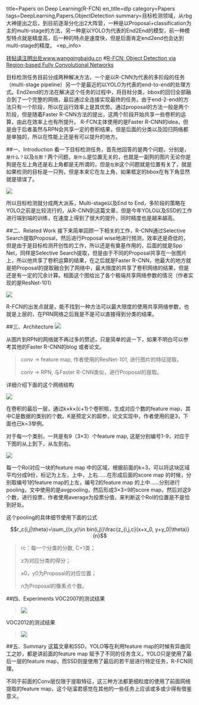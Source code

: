 title=Papers on Deep Learning(R-FCN)
en_title=dlp
category=Papers
tags=DeepLearning,Papers,ObjectDetection
summary=目标检测领域，从rbg大神提出之后，到目前逐渐分化出2大阵营，一种是以Proposal+classification为主的multi-stage的方法，另一种是以YOLO为代表的End2End的模型，前一种模型特点就是精度高，后一种的特点是速度快，但是后面肯定end2end也会达到multi-stage的精度。
<ep_info>

[转帖请注明出处www.wangqingbaidu.cn](www.wangqingbaidu.cn)
#[R-FCN: Object Detection via Region-based Fully Convolutional Networks](https://arxiv.org/abs/1605.06409)

目标检测任务目前分成两种解决方法，一个是以R-CNN为代表的多阶段的任务（multi-stage pipeline）另一个是最近的以YOLO为代表的end-to-end的处理方式。End2end的方法在解决这个任务的过程中，将目标分类，bbox的回归全部融合到了一个完整的网络，最后通过全连接实现最终的任务。由于end-2-end的方法只有一个阶段，所以在运行效率上是其优势。通过proposal的方法一般是两个阶段，但是随着Faster R-CNN方法的提出，这两个阶段开始共享一些卷积的运算，由此在效率上也有所提升。
R-FCN主体使用的是Faster R-CNN的idea，但是由于后者虽然与RPN会共享一定的卷积结果，但是后面的分类以及回归网络都是单独的，所以在性能上还是有可以提升的地方。

##一、Introduction
看一下目标检测任务，首先他回答的是两个问题，分别是，`是什么？`以及`在那？`两个问题，`是什么`是位置无关的，也就是一副狗的图片无论你是狗是在左上角还是右上角都是无所谓的，但是`在那`这个问题就是位置有关了，就是如果检测的目标是一只狗，但是本来它在左上角，如果框定的bbox在有下角显然就是错误了。

![](http://i.imgur.com/Tkei3QS.jpg)

所以目标检测就分成两大派系，Multi-stage以及End to End，多阶段的策略在YOLO之前是比较流行的，从R-CNN到这篇文章，但是今年YOLO以及SSD的工作进行端到端的训练，在速度上得到了很大的提升，同时精度也是越来越高。

##二、Related Work
接下来简单回顾一下相关的工作，R-CNN通过Selective Search提取Proposal，然后进行Proposal wise地进行预测，效率还是奇低的，但是由于是目标检测开创性的工作，所以还是有奠基作用的，后面的就是Spp Net，同样是Selective Search提取，但是由于不同的Proposal共享在一张图片上，所以他共享了卷积运算的结果，在之后就是Faster R-CNN，他最大的地方就是把Proposal的提取融合到了网络中，最大限度的共享了卷积网络的结果，但是还是有一定的冗余计算。相面这个图给出了各个极端共享网络参数的情况（作者实现的是ResNet-101）

![](http://i.imgur.com/x3XvODI.png)

R-FCN的出发点就是，能不找到一种方法可以最大限度的使用共享网络参数，也就是上层的，在PRN网络之后我是不是可以直接得到分类的结果。

##三、Architecture
![](http://i.imgur.com/q6j67M3.png)

从图片到RPN的网络就不再过多的赘述，只是简单的说一下，如果不明白可以参考其他的Faster R-CNN的blog 或者论文。

>conv -> feature map, 作者使用的ResNet-101, 进行图片的特征提取。
>
>conv -> RPN, 与Faster R-CNN类似，进行Proposal的提取。

详细介绍下面的这个网络结构

![](http://i.imgur.com/IYWJNIY.png)

在卷积的最后一层，通过k×k×(c+1)个卷积核，生成对应个数的feature map，其中C是数据的类别的个数。K是预定义的超参，论文实现中，作者使用的是3，下面也已k=3举例。

对于每一个类别，一共是有9（3×3）个feature map, 这是分别编号1-9，对应于下图的从上到下，从左到右。

![](http://i.imgur.com/dzdck9K.png)

每一个RoI对应一块的feature map 中的区域，根据前面的k=3，可以将这块区域平均分成9份，标记为上左，上中，上右……在形成后面的score map 的时候，分别取编号1的feature map的上左，编号2的feature map 的上中……分别进行pooling，文中使用的是avgpooling，然后形成3×3=9的score  map，然后对这9个数，进行投票，作者使用average为投票分值，来判断这个RoI的位置是不是恰到好处。

这个pooling的具体细节使用下面的公式

$$r_c(i,j|\theta)=\sum_{(x,y)\in bin(i,j)}\frac{z_{i,j,c}(x+x_0, y+y_0|\theta)}{n}$$

>rc：每一个分类的分数, C+1类；
>
>z为对应分类的得分；
>
>x0，y0为Proposal的对应位置；
>
>n为Proposal的像素点个数。

##四、Experiments
VOC2007的测试结果

>![](http://i.imgur.com/BTVXRnz.png)

VOC2012的测试结果
>![](http://i.imgur.com/jNNZUwn.png)

##五、Summary
这篇文章和SSD，YOLO等在利用feature map的时候有异曲同工之妙，都是讲前面的feature map 赋予了不同的任务含义，YOLO只是使用了最后一层的feature map，而SSD则是使用了最后的若干层进行特定任务，R-FCN同理。

不同于前面的Conv层仅限于提取特征，这三种方法都更细粒度的使用了前面网络提取的feature map，这个哒溜君感觉在其他的一些任务上应该或多或少得有借鉴意义。